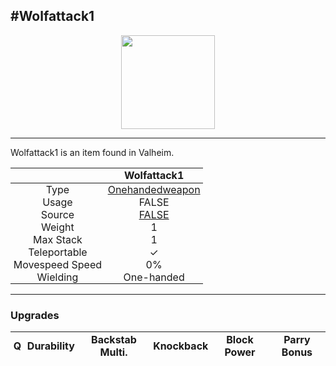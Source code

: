 <meta property="og:title" content="Wolfattack1 - MoreValheim" /><meta property="og:type" content="website" /><meta property="og:image" content="/assets/wolfattack1.png" /><meta property="og:description" content="Wolfattack1 is an item found in Valheim." /><meta name="theme-color" content="#546D78"><meta name="twitter:card" content="summary_large_image">
#Wolfattack1
-------------
<style>img {width:20px;}.tb {width:150px;display: block;margin-left: auto;margin-right: auto;}</style>

<style>.md-typeset table:not([class]) th:not([align]) {min-width:unset!important;}</style>
<style>td{padding:0em 0.3em!important;text-align:center!important;border-left:.05rem solid var(--md-default-fg-color--lightest)}</style>

<style>th{padding:0.1em 0.3em!important;text-align:center!important;font-weight:bold}</style>

<style>pre{text-align:right!important}</style>
<style>table tr td:first-child {border-left: 0;};</style>

<figure><img src="/assets/wolfattack1.png" class="tb" /><figcaption><small></small></figcaption></figure>

-------------

Wolfattack1 is an item found in Valheim.

|        | Wolfattack1              |
| ----------- | ------------------------------------ |
| Type | [Onehandedweapon](../../types/onehandedweapon)
| Usage | FALSE<br>
| Source | [FALSE](../../items/false)
| Weight | 1 |
| Max Stack | 1 |
| Teleportable | ✓
| Movespeed Speed | 0%
| Wielding | One-handed


-------------

### Upgrades
| Q | Durability | Backstab Multi. | Knockback | Block Power | Parry Bonus
| - | - | - | - | - | - 
